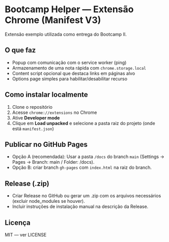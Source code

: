 # Bootcamp Helper — Extensão Chrome (Manifest V3)


Extensão exemplo utilizada como entrega do Bootcamp II.


## O que faz
- Popup com comunicação com o service worker (ping)
- Armazenamento de uma nota rápida com `chrome.storage.local`
- Content script opcional que destaca links em páginas alvo
- Options page simples para habilitar/desabilitar recurso


## Como instalar localmente
1. Clone o repositório
2. Acesse `chrome://extensions` no Chrome
3. Ative **Developer mode**
4. Clique em **Load unpacked** e selecione a pasta raiz do projeto (onde está `manifest.json`)


## Publicar no GitHub Pages
- Opção A (recomendada): Usar a pasta `/docs` do branch `main` (Settings → Pages → Branch: main / Folder: /docs).
- Opção B: criar branch `gh-pages` com `index.html` na raiz do branch.


## Release (.zip)
- Criar Release no GitHub ou gerar um .zip com os arquivos necessários (excluir node_modules se houver).
- Incluir instruções de instalação manual na descrição da Release.


## Licença
MIT — ver LICENSE
